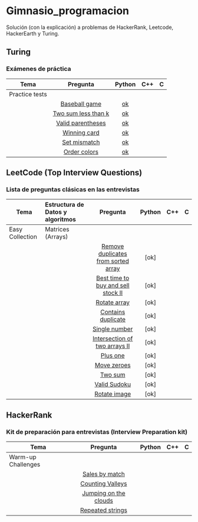 # Gimnasio_programacion
Solución (con la explicación) a problemas de HackerRank, Leetcode, HackerEarth y Turing.

## Turing
### Exámenes de práctica

| **Tema**           | **Pregunta**  | **Python**|  **C++** |   **C**  |
| ------------------ |:-------------:|:---------:|:---------:|:---------:|
| Practice tests |
|                    |[Baseball game](https://github.com/noahverner1995/Turing-Coding-Challenges/tree/main/Baseball%20Game)|[ok](https://github.com/aizzaac/Gimnasio_programacion/tree/main/Baseball_game)
|                    |[Two sum less than k](https://github.com/nwankwo-ikemefuna/turing-practice)|[ok](https://github.com/aizzaac/Gimnasio_programacion/tree/main/Two_sum)
|                    |[Valid parentheses](https://github.com/noahverner1995/Turing-Coding-Challenges/tree/main/Valid_Parentheses)|[ok](https://github.com/aizzaac/Gimnasio_programacion/tree/main/Valid_parentheses)
|                    |[Winning card](https://github.com/osezy/leetcode_sloutions/blob/main/winning%20card.py)|[ok](https://github.com/aizzaac/Gimnasio_programacion/blob/main/Winning_card)|
|                    |[Set mismatch](https://www.chegg.com/homework-help/questions-and-answers/suppose-re-given-set-originally-contains-numbers-1-n-unfortunately-due-data-error-one-numb-q90344794)|[ok](https://github.com/aizzaac/Gimnasio_programacion/tree/main/Set_mismatch)|
|                    |[Order colors](https://gist.github.com/PedroGaletti/9b3f81c5740ef087f37f81de9e425376)|[ok](https://github.com/aizzaac/Gimnasio_programacion/tree/main/Order_colors)



## LeetCode (Top Interview Questions)
### Lista de preguntas clásicas en las entrevistas

| **Tema**           | **Estructura de Datos y algoritmos**  | **Pregunta**  | **Python**|  **C++** |   **C**  |
| ------------------ |:--------------------------------------|:-------------:|:---------:|:---------:|:---------:|
| Easy Collection    | Matrices (Arrays)                     | 
|                    |                                       |[Remove duplicates from sorted array](https://leetcode.com/explore/featured/card/top-interview-questions-easy/92/array/727/)|[ok]
|                    |                                       |[Best time to buy and sell stock II](https://leetcode.com/explore/featured/card/top-interview-questions-easy/92/array/564/)|[ok]
|                    |                                       |[Rotate array](https://leetcode.com/explore/featured/card/top-interview-questions-easy/92/array/646/)|[ok]
|                    |                                       |[Contains duplicate](https://leetcode.com/explore/featured/card/top-interview-questions-easy/92/array/578/)|[ok]
|                    |                                       |[Single number](https://leetcode.com/explore/featured/card/top-interview-questions-easy/92/array/549/)|[ok]
|                    |                                       |[Intersection of two arrays II](https://leetcode.com/explore/featured/card/top-interview-questions-easy/92/array/674/)|[ok]
|                    |                                       |[Plus one](https://leetcode.com/explore/featured/card/top-interview-questions-easy/92/array/559/)|[ok]
|                    |                                       |[Move zeroes](https://leetcode.com/explore/featured/card/top-interview-questions-easy/92/array/567/)|[ok]
|                    |                                       |[Two sum](https://leetcode.com/explore/featured/card/top-interview-questions-easy/92/array/546/)|[ok]
|                    |                                       |[Valid Sudoku](https://leetcode.com/explore/featured/card/top-interview-questions-easy/92/array/769/)|[ok]
|                    |                                       |[Rotate image](https://leetcode.com/explore/featured/card/top-interview-questions-easy/92/array/770/)|[ok]



## HackerRank
### Kit de preparación para entrevistas (Interview Preparation kit)

| **Tema**           | **Pregunta**  | **Python**|  **C++** |   **C**  |
| ------------------ |:-------------:|:---------:|:---------:|:---------:|
| Warm-up Challenges |
|                    |[Sales by match](https://www.hackerrank.com/challenges/sock-merchant/problem?h_l=interview&playlist_slugs%5B%5D=interview-preparation-kit&playlist_slugs%5B%5D=warmup)
|                    |[Counting Valleys](https://www.hackerrank.com/challenges/counting-valleys/problem?h_l=interview&playlist_slugs%5B%5D=interview-preparation-kit&playlist_slugs%5B%5D=warmup)
|                    |[Jumping on the clouds](https://www.hackerrank.com/challenges/jumping-on-the-clouds/problem?h_l=interview&playlist_slugs%5B%5D=interview-preparation-kit&playlist_slugs%5B%5D=warmup)
|                    |[Repeated strings](https://www.hackerrank.com/challenges/repeated-string/problem?h_l=interview&playlist_slugs%5B%5D=interview-preparation-kit&playlist_slugs%5B%5D=warmup)





